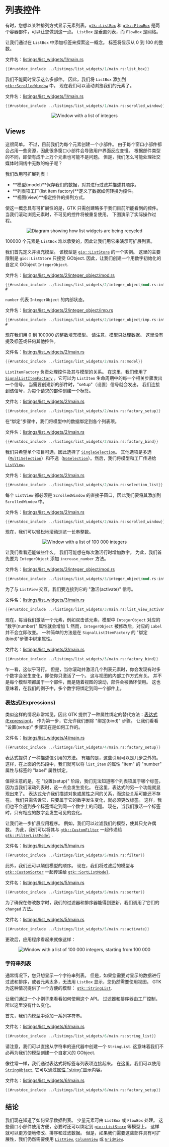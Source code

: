 # 列表控件

有时，您想以某种排列方式显示元素列表。[`gtk::ListBox`](https://gtk-rs.org/gtk4-rs/stable/latest/docs/gtk4/struct.ListBox.html) 和 [`gtk::FlowBox`](https://gtk-rs.org/gtk4-rs/stable/latest/docs/gtk4/struct.FlowBox.html) 是两个容器部件，可以让您做到这一点。 `ListBox` 是垂直列表，而 `FlowBox` 是网格。

让我们通过在 `ListBox` 中添加标签来探索这一概念。 标签将显示从 0 到 100 的整数。

文件名：<a class=file-link href="https://github.com/gtk-rs/gtk4-rs/blob/master/book/listings/list_widgets/1/main.rs">listings/list_widgets/1/main.rs</a>

```rust
{{#rustdoc_include ../listings/list_widgets/1/main.rs:list_box}}
```

我们不能同时显示这么多部件。 因此，我们将 `ListBox` 添加到 [`gtk::ScrolledWindow`](https://gtk-rs.org/gtk4-rs/stable/latest/docs/gtk4/struct.ScrolledWindow.html) 中。 现在我们可以滚动浏览我们的元素了。

文件名：<a class=file-link href="https://github.com/gtk-rs/gtk4-rs/blob/master/book/listings/list_widgets/1/main.rs">listings/list_widgets/1/main.rs</a>

```rust
{{#rustdoc_include ../listings/list_widgets/1/main.rs:scrolled_window}}
```

<div style="text-align:center"><img src="img/lists_list_box.png" alt="Window with a list of integers"/></div>

## Views

这很简单。 不过，目前我们为每个元素创建一个小部件。 由于每个窗口小部件都会占用一些资源，因此很多窗口小部件会导致用户界面反应变慢。 根据部件类型的不同，即使有成千上万个元素也可能不是问题。 但是，我们怎么可能处理社交媒体时间线中无数的帖子呢？

我们改用可扩展列表！

- **模型(model)**保存我们的数据，对其进行过滤并描述其顺序。
- **列表项工厂(list item factory)**定义了数据如何转换为控件。
- **视图(view)**指定控件的排列方式。

使这一概念具有可扩展性的是，GTK 只需创建略多于我们目前所能看到的控件。 当我们滚动浏览元素时，不可见的控件将被重复使用。 下图演示了实际操作过程。

<div style="text-align:center"><img src="img/scalable_lists_concept.png" alt="Diagram showing how list widgets are being recycled"/></div>

100000 个元素是 `ListBox` 难以承受的，因此让我们用它来演示可扩展列表。

我们首先定义并填充模型。 该模型是 [`gio::ListStore`](https://gtk-rs.org/gtk-rs-core/stable/latest/docs/gio/struct.ListStore.html) 的一个实例。 这里的主要限制是 `gio::ListStore` 只接受 GObject. 因此，让我们创建一个用数字初始化的自定义 GObject `IntegerObject`.

文件名：<a class=file-link href="https://github.com/gtk-rs/gtk4-rs/blob/master/book/listings/list_widgets/2/integer_object/mod.rs">listings/list_widgets/2/integer_object/mod.rs</a>

```rust
{{#rustdoc_include ../listings/list_widgets/2/integer_object/mod.rs:integer_object}}
#
```

`number` 代表 `IntegerObject` 的内部状态。

文件名：<a class=file-link href="https://github.com/gtk-rs/gtk4-rs/blob/master/book/listings/list_widgets/2/integer_object/imp.rs">listings/list_widgets/2/integer_object/imp.rs</a>

```rust
{{#rustdoc_include ../listings/list_widgets/2/integer_object/imp.rs:integer_object}}
#
```

现在我们用 0 到 100000 的整数填充模型。 请注意，模型只处理数据。 这里没有提及标签或任何其他控件。

文件名：<a class=file-link href="https://github.com/gtk-rs/gtk4-rs/blob/master/book/listings/list_widgets/2/main.rs">listings/list_widgets/2/main.rs</a>

```rust
{{#rustdoc_include ../listings/list_widgets/2/main.rs:model}}
```

`ListItemFactory` 负责处理控件及其与模型的关系。 在这里，我们使用了  [`SignalListItemFactory`](https://gtk-rs.org/gtk4-rs/stable/latest/docs/gtk4/struct.SignalListItemFactory.html) ，它可以为 `ListItem` 生命周期中的每一个相关步骤发出一个信号。 当需要创建新的部件时，"setup"（设置）信号就会发出。 我们连接到该信号，为每个请求的部件创建一个标签。

文件名：<a class=file-link href="https://github.com/gtk-rs/gtk4-rs/blob/master/book/listings/list_widgets/2/main.rs">listings/list_widgets/2/main.rs</a>

```rust
{{#rustdoc_include ../listings/list_widgets/2/main.rs:factory_setup}}
```

在“绑定”步骤中，我们将模型中的数据绑定到各个列表项。

文件名：<a class=file-link href="https://github.com/gtk-rs/gtk4-rs/blob/master/book/listings/list_widgets/2/main.rs">listings/list_widgets/2/main.rs</a>

```rust
{{#rustdoc_include ../listings/list_widgets/2/main.rs:factory_bind}}
```

我们只希望单个项目可选，因此选择了  [`SingleSelection`](https://gtk-rs.org/gtk4-rs/stable/latest/docs/gtk4/struct.SingleSelection.html)。 其他选项是多选（[`MultiSelection`](https://gtk-rs.org/gtk4-rs/stable/latest/docs/gtk4/struct.MultiSelection.html)）和不选（[`NoSelection`](https://gtk-rs.org/gtk4-rs/stable/latest/docs/gtk4/struct.NoSelection.html)）。然后，我们将模型和工厂传递给  [`ListView`](https://gtk-rs.org/gtk4-rs/stable/latest/docs/gtk4/struct.ListView.html)。

文件名：<a class=file-link href="https://github.com/gtk-rs/gtk4-rs/blob/master/book/listings/list_widgets/2/main.rs">listings/list_widgets/2/main.rs</a>

```rust
{{#rustdoc_include ../listings/list_widgets/2/main.rs:selection_list}}
```

每个 `ListView` 都必须是 `ScrolledWindow` 的直接子窗口，因此我们要将其添加到 `ScrolledWindow` 中。

文件名：<a class=file-link href="https://github.com/gtk-rs/gtk4-rs/blob/master/book/listings/list_widgets/2/main.rs">listings/list_widgets/2/main.rs</a>

```rust
{{#rustdoc_include ../listings/list_widgets/2/main.rs:scrolled_window}}
```

现在，我们可以轻松地滚动浏览一长串整数。

<div style="text-align:center"><img src="img/lists_list_view_1.png" alt="Window with a list of 100 000 integers"/></div>

让我们看看还能做些什么。 我们可能想在每次激活行时增加数字。 为此，我们首先要为 `IntegerObject` 添加 `increase_number` 方法。

文件名：<a class=file-link href="https://github.com/gtk-rs/gtk4-rs/blob/master/book/listings/list_widgets/3/integer_object/mod.rs">listings/list_widgets/3/integer_object/mod.rs</a>

```rust
{{#rustdoc_include ../listings/list_widgets/3/integer_object/mod.rs:integer_object}}
```

为了与 `ListView` 交互，我们要连接到它的 "激活(activate)" 信号。

文件名：<a class=file-link href="https://github.com/gtk-rs/gtk4-rs/blob/master/book/listings/list_widgets/3/main.rs">listings/list_widgets/3/main.rs</a>

```rust
{{#rustdoc_include ../listings/list_widgets/3/main.rs:list_view_activate}}
```

现在，每当我们激活一个元素，例如双击该元素，模型中 `IntegerObject` 对应的 "数字(number)" 属性就会增加 1. 然而，`IntegerObject` 被修改后，对应的 `Label` 并不会立即改变。 一种简单的方法是在 `SignalListItemFactory` 的 "绑定(bind)"步骤中绑定属性。

文件名：<a class=file-link href="https://github.com/gtk-rs/gtk4-rs/blob/master/book/listings/list_widgets/3/main.rs">listings/list_widgets/3/main.rs</a>

```rust
{{#rustdoc_include ../listings/list_widgets/3/main.rs:factory_bind}}
```

乍一看，这似乎可行。 但是，当你滚动并激活几个列表元素时，你会发现有时多个数字会发生变化，即使你只激活了一个。 这与视图的内部工作方式有关。 并不是每个模型项都属于一个部件，而是随着视图的滚动，部件会被循环使用。 这也意味着，在我们的例子中，多个数字将绑定到同一个部件上。

### 表达式(Expressions)

类似这样的情况非常常见，因此 GTK 提供了一种属性绑定的替代方法：[表达式(Expression)](https://gtk-rs.org/gtk4-rs/stable/latest/docs/gtk4/struct.Expression.html)。 作为第一步，它允许我们删除 "绑定(bind)" 步骤。 让我们看看 "设置(setup)" 步骤现在是如何工作的。

文件名：<a class=file-link href="https://github.com/gtk-rs/gtk4-rs/blob/master/book/listings/list_widgets/4/main.rs">listings/list_widgets/4/main.rs</a>

```rust
{{#rustdoc_include ../listings/list_widgets/4/main.rs:factory_setup}}
```

表达式提供了一种描述值引用的方法。 有趣的是，这些引用可以是几步之外的。 这样，在上面的代码段中，我们就可以将 `list_item` 的属性 "item" 的 "number" 属性与标签的 "label" 属性绑定。

值得注意的是，在 "设置(setup)" 阶段，我们无法知道哪个列表项属于哪个标签，因为当我们滚动列表时，这一点会发生变化。 在这里，表达式的另一个功能就显现出来了。 表达式允许我们描述对象或属性之间的关系，而这些关系可能还不存在。 我们只需告诉它，只要属于它的数字发生变化，就必须更改标签。 这样，我们也不会遇到多个标签绑定到同一个数字上的问题。 现在，当我们激活一个标签时，只有相应的数字会发生可见的变化。

让我们进一步扩展应用程序。 例如，我们可以过滤我们的模型，使其只允许偶数。 为此，我们可以将其与 [`gtk::CustomFilter`](https://gtk-rs.org/gtk4-rs/stable/latest/docs/gtk4/struct.CustomFilter.html) 一起传递给  [`gtk::FilterListModel`](https://gtk-rs.org/gtk4-rs/stable/latest/docs/gtk4/struct.FilterListModel.html) .

文件名：<a class=file-link href="https://github.com/gtk-rs/gtk4-rs/blob/master/book/listings/list_widgets/5/main.rs">listings/list_widgets/5/main.rs</a>

```rust
{{#rustdoc_include ../listings/list_widgets/5/main.rs:filter}}
```

此外，我们还可以颠倒模型的顺序。 现在，我们将过滤后的模型与 [`gtk::CustomSorter`](https://gtk-rs.org/gtk4-rs/stable/latest/docs/gtk4/struct.CustomSorter.html) 一起传递给 [`gtk::SortListModel`](https://gtk-rs.org/gtk4-rs/stable/latest/docs/gtk4/struct.SortListModel.html).

文件名：<a class=file-link href="https://github.com/gtk-rs/gtk4-rs/blob/master/book/listings/list_widgets/5/main.rs">listings/list_widgets/5/main.rs</a>

```rust
{{#rustdoc_include ../listings/list_widgets/5/main.rs:sorter}}
```

为了确保在修改数字时，我们的过滤器和排序器能得到更新，我们调用了它们的 `changed` 方法。

文件名：<a class=file-link href="https://github.com/gtk-rs/gtk4-rs/blob/master/book/listings/list_widgets/5/main.rs">listings/list_widgets/5/main.rs</a>

```rust
{{#rustdoc_include ../listings/list_widgets/5/main.rs:activate}}
```

更改后，应用程序看起来就像这样：

<div style="text-align:center"><img src="img/lists_list_view_2.png" alt="Window with a list of 100 000 integers, starting from 100 000"/></div>

### 字符串列表

通常情况下，您只想显示一个字符串列表。 但是，如果您需要对显示的数据进行过滤和排序，或者元素太多，无法用 `ListBox` 显示，您仍然需要使用视图。 GTK 为这种情况提供了一个方便的模型： [`gtk::StringList`](https://gtk-rs.org/gtk4-rs/stable/latest/docs/gtk4/struct.StringList.html).

让我们通过一个小例子来看看如何使用这个 API。 过滤器和排序器由工厂控制，所以这里没有什么变化。 

首先，我们向模型中添加一系列字符串。

文件名：<a class=file-link href="https://github.com/gtk-rs/gtk4-rs/blob/master/book/listings/list_widgets/6/main.rs">listings/list_widgets/6/main.rs</a>

```rust
{{#rustdoc_include ../listings/list_widgets/6/main.rs:string_list}}
```

请注意，我们可以直接从字符串的迭代器中创建一个 `StringList`. 这意味着我们不必再为我们的模型创建一个自定义的 GObject.

像往常一样，我们通过表达式将标签与列表项连接起来。 在这里，我们可以使用  [`StringObject`](https://gtk-rs.org/gtk4-rs/stable/latest/docs/gtk4/struct.StringObject.html), 它可以通过[属性 "string"](https://gtk-rs.org/gtk4-rs/stable/latest/docs/gtk4/struct.StringObject.html#string)显示内容。

文件名：<a class=file-link href="https://github.com/gtk-rs/gtk4-rs/blob/master/book/listings/list_widgets/6/main.rs">listings/list_widgets/6/main.rs</a>

```rust
{{#rustdoc_include ../listings/list_widgets/6/main.rs:factory_setup}}
```

## 结论

我们现在知道了如何显示数据列表。 少量元素可由 `ListBox` 或 `FlowBox` 处理。 这些窗口小部件使用方便，必要时还可以绑定到 [`gio::ListStore`](https://gtk-rs.org/gtk-rs-core/stable/latest/docs/gio/struct.ListStore.html) 等模型上。 这样就可以更方便地修改、排序和过滤数据。 但是，如果我们需要这些部件具有可扩展性，我们仍然需要使用  [`ListView`](https://gtk-rs.org/gtk4-rs/stable/latest/docs/gtk4/struct.ListView.html), [`ColumnView`](https://gtk-rs.org/gtk4-rs/stable/latest/docs/gtk4/struct.ColumnView.html) 或 [`GridView`](https://gtk-rs.org/gtk4-rs/stable/latest/docs/gtk4/struct.GridView.html).
